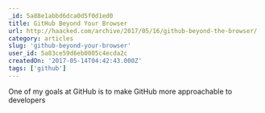 ```yaml
---
_id: 5a88e1abbd6dca0d5f0d1ed0
title: GitHub Beyond Your Browser
url: http://haacked.com/archive/2017/05/16/github-beyond-the-browser/
category: articles
slug: 'github-beyond-your-browser'
user_id: 5a83ce59d6eb0005c4ecda2c
createdOn: '2017-05-14T04:42:43.000Z'
tags: ['github']
---
```


One of my goals at GitHub is to make GitHub more approachable to developers
